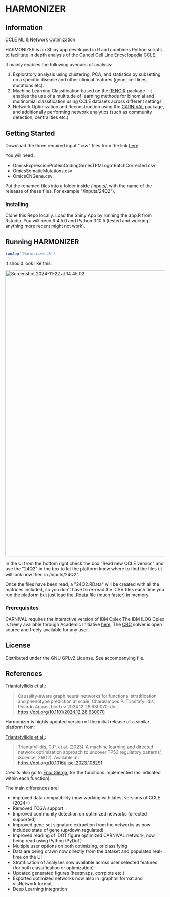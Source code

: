 # HARMONIZER

## Information
CCLE ML &amp; Network Optimization

HARMONIZER is an Shiny app developed in R and combines Python scripts to facilitate in depth analysis of the Cancel Cell Line Encyclopedia [CCLE](https://depmap.org/portal/).

It mainly enables the following avenues of analysis:

1) Exploratory analysis using clustering, PCA, and statistics by subsetting on a specific disease and other clinical features (gene, cell lines, mutations etc).
2) Machine Learning Classification based on the [RENOIR](https://github.com/alebarberis/renoir) package - it enables the use of a multitude of learning methods for binomial and multinomial classification using CCLE datasets across different settings
3) Network Optimization and Reconstruction using the [CARNIVAL](https://github.com/saezlab/carnival) package, and additionally performing network analytics (such as community detection, centralities etc.)

## Getting Started

Download the three required  input ".csv" files from the link [here](https://depmap.org/portal/data_page/?tab=currentRelease).

You will need : 

- OmicsExpressionProteinCodingGenesTPMLogp1BatchCorrected.csv
- OmicsSomaticMutations.csv
- OmicsCNGene.csv

Put the renamed files into a folder inside /inputs/, with the name of the releaase of these files. For example "/inputs/24Q2").

### Installing

Clone this Repo locally. Load the Shiny App by running the app.R from Rstudio. You will need R.4.5.0 and Python 3.10.5 (tested and working ; anything more recent might not work). 

## Running HARMONIZER

```R
runApp('Harmonizer.R')
```

It should look like this:

<img width="904" alt="Screenshot 2024-11-22 at 14 45 02" src="https://github.com/user-attachments/assets/4a49ddf1-ec56-489c-89ef-ccc36d08d17e">

In the UI from the bottom right check the box "Read new CCLE version" and use the "24Q2" in the box to let the platform know where to find the files (it will look now then in /inputs/24Q2".

Once the files have been read, a "24Q2.RData" will be created with all the matrices included, so you don't have to re-read the .CSV files each time you run the platform but just load the .Rdata file (much faster) in memory.

### Prerequisites

CARNIVAL requires the interactive version of IBM Cplex The IBM ILOG Cplex is freely available through Academic Initiative [here](https://www.ibm.com/products/ilog-cplex-optimization-studio?S_PKG=CoG&cm_mmc=Search_Google-_-Data+Science_Data+Science-_-WW_IDA-_-+IBM++CPLEX_Broad_CoG&cm_mmca1=000000RE&cm_mmca2=10000668&cm_mmca7=9041989&cm_mmca8=kwd-412296208719&cm_mmca9=_k_Cj0KCQiAr93gBRDSARIsADvHiOpDUEHgUuzu8fJvf3vmO5rI0axgtaleqdmwk6JRPIDeNcIjgIHMhZIaAiwWEALw_wcB_k_&cm_mmca10=267798126431&cm_mmca11=b&mkwid=_k_Cj0KCQiAr93gBRDSARIsADvHiOpDUEHgUuzu8fJvf3vmO5rI0axgtaleqdmwk6JRPIDeNcIjgIHMhZIaAiwWEALw_wcB_k_|470|135655&cvosrc=ppc.google.%2Bibm%20%2Bcplex&cvo_campaign=000000RE&cvo_crid=267798126431&Matchtype=b&gclid=Cj0KCQiAr93gBRDSARIsADvHiOpDUEHgUuzu8fJvf3vmO5rI0axgtaleqdmwk6JRPIDeNcIjgIHMhZIaAiwWEALw_wcB). The [CBC](https://projects.coin-or.org/Cbc) solver is open source and freely available for any user. 


## License

Distributed under the GNU GPLv2 License. See accompanying file.

## References

[Triantafyllidis et al.](https://www.biorxiv.org/content/10.1101/2024.12.28.630070v3.abstract):
> Causality-aware graph neural networks for functional stratification and phenotype prediction at scale, Charalampos P. Triantafyllidis, Ricardo Aguas, bioRxiv 2024.12.28.630070; doi: https://doi.org/10.1101/2024.12.28.630070

Harmonizer is highly updated version of the initial release of a similar platform from:

[Triantafyllidis et al.]([https://pubs.rsc.org/en/content/articlehtml/2015/ib/c4ib00294f](https://www.cell.com/iscience/fulltext/S2589-0042(23)02368-4?uuid=uuid%3A7b7fb9c3-4515-46e2-8e6e-fe22489b11b9)):

> Triantafyllidis, C.P. et al. (2023) ‘A machine learning and directed network optimization approach to uncover TP53 regulatory patterns’, iScience, 26(12). Available at: https://doi.org/10.1016/j.isci.2023.108291.

Credits also go to [Enio Gjerga](https://scholar.google.com/citations?user=IzQPpf0AAAAJ&hl=en), for the functions implemented (as indicated within each function).

The main differences are:

- improved data compatibility (now working with latest versions of CCLE (2024+)
- Removed TCGA support
- Improved community detection on optimized networks (directed supported)
- Improved gene set signature extraction from the networks as now included state of gene (up/down regulated)
- Improved reading of .DOT figure optimized CARNIVAL network, now being read using Python (PyDoT)
- Multiple user options on both optimizing, or classifying
- Data are being drawn now directly from the dataset and populated real-time on the UI
- Stratification of analyses now available across user selected features (for both classification or optimization)
- Updated generated figures (heatmaps, corrplots etc.)
- Exported optimized networks now also in .graphml format and visNetwork format
- Deep Learning integration


